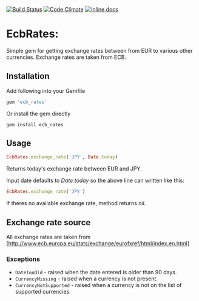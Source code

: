 [![Build Status](https://travis-ci.org/ucetnictvi-on-line/ecb_rates.svg)](https://travis-ci.org/ucetnictvi-on-line/ico-validator)
[![Code Climate](https://codeclimate.com/github/ucetnictvi-on-line/ecb_rates/badges/gpa.svg)](https://codeclimate.com/github/ucetnictvi-on-line/ecb_rates)
[![Inline docs](http://inch-ci.org/github/ucetnictvi-on-line/ecb_rates.svg?branch=master)](http://inch-ci.org/github/ucetnictvi-on-line/ecb_rates)

# EcbRates:

Simple gem for getting exchange rates between from EUR to various other currencies.
Exchange rates are taken from ECB.

## Installation

Add following into your Gemfile

```ruby
gem 'ecb_rates'
```

Or install the gem directly

```
gem install ecb_rates
```

## Usage

```ruby
EcbRates.exchange_rate('JPY', Date.today)
```

Returns today's exchange rate between EUR and JPY.

Input date defaults to *Date.today* so the above line can written like this:

```ruby
EcbRates.exchange_rate('JPY')
```

If theres no available exchange rate, method returns *nil*.

## Exchange rate source

All exchange rates are taken from [http://www.ecb.europa.eu/stats/exchange/eurofxref/html/index.en.html]

### Exceptions
* `DateTooOld` - raised when the date entered is older than 90 days.
* `CurrencyMissing` - raised when a currency is not present.
* `CurrencyNotSupported` - raised when a currency is not on the list of supported
currencies.
